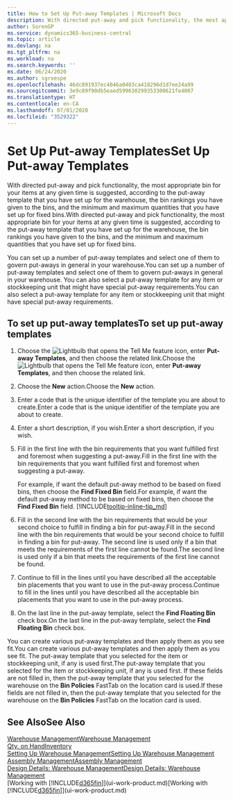 ```yaml
---
title: How to Set Up Put-away Templates | Microsoft Docs
description: With directed put-away and pick functionality, the most appropriate bin for your items at any given time is suggested, according to the put-away template that you have set up for the warehouse, the bin rankings you have given to the bins, and the minimum and maximum quantities that you have set up for fixed bins.
author: SorenGP
ms.service: dynamics365-business-central
ms.topic: article
ms.devlang: na
ms.tgt_pltfrm: na
ms.workload: na
ms.search.keywords: ''
ms.date: 06/24/2020
ms.author: sgroespe
ms.openlocfilehash: 46dc891937ec4046a0403ca418296d1d7ee24a99
ms.sourcegitcommit: 3e9c89f90db5eaed599630299353300621fe4007
ms.translationtype: HT
ms.contentlocale: en-CA
ms.lasthandoff: 07/01/2020
ms.locfileid: "3529322"
---
```

# <a name="set-up-put-away-templates"></a><span data-ttu-id="6078d-103">Set Up Put-away Templates</span><span class="sxs-lookup"><span data-stu-id="6078d-103">Set Up Put-away Templates</span></span>

<span data-ttu-id="6078d-104">With directed put-away and pick functionality, the most appropriate bin for your items at any given time is suggested, according to the put-away template that you have set up for the warehouse, the bin rankings you have given to the bins, and the minimum and maximum quantities that you have set up for fixed bins.</span><span class="sxs-lookup"><span data-stu-id="6078d-104">With directed put-away and pick functionality, the most appropriate bin for your items at any given time is suggested, according to the put-away template that you have set up for the warehouse, the bin rankings you have given to the bins, and the minimum and maximum quantities that you have set up for fixed bins.</span></span>  

<span data-ttu-id="6078d-105">You can set up a number of put-away templates and select one of them to govern put-aways in general in your warehouse.</span><span class="sxs-lookup"><span data-stu-id="6078d-105">You can set up a number of put-away templates and select one of them to govern put-aways in general in your warehouse.</span></span> <span data-ttu-id="6078d-106">You can also select a put-away template for any item or stockkeeping unit that might have special put-away requirements.</span><span class="sxs-lookup"><span data-stu-id="6078d-106">You can also select a put-away template for any item or stockkeeping unit that might have special put-away requirements.</span></span>  

## <a name="to-set-up-put-away-templates"></a><span data-ttu-id="6078d-107">To set up put-away templates</span><span class="sxs-lookup"><span data-stu-id="6078d-107">To set up put-away templates</span></span>

1. <span data-ttu-id="6078d-108">Choose the ![Lightbulb that opens the Tell Me feature](media/ui-search/search_small.png "Tell me what you want to do") icon, enter **Put-away Templates**, and then choose the related link.</span><span class="sxs-lookup"><span data-stu-id="6078d-108">Choose the ![Lightbulb that opens the Tell Me feature](media/ui-search/search_small.png "Tell me what you want to do") icon, enter **Put-away Templates**, and then choose the related link.</span></span>  
2. <span data-ttu-id="6078d-109">Choose the **New** action.</span><span class="sxs-lookup"><span data-stu-id="6078d-109">Choose the **New** action.</span></span>  
3. <span data-ttu-id="6078d-110">Enter a code that is the unique identifier of the template you are about to create.</span><span class="sxs-lookup"><span data-stu-id="6078d-110">Enter a code that is the unique identifier of the template you are about to create.</span></span>  
4. <span data-ttu-id="6078d-111">Enter a short description, if you wish.</span><span class="sxs-lookup"><span data-stu-id="6078d-111">Enter a short description, if you wish.</span></span>  
5. <span data-ttu-id="6078d-112">Fill in the first line with the bin requirements that you want fulfilled first and foremost when suggesting a put-away.</span><span class="sxs-lookup"><span data-stu-id="6078d-112">Fill in the first line with the bin requirements that you want fulfilled first and foremost when suggesting a put-away.</span></span>

    <span data-ttu-id="6078d-113">For example, if want the default put-away method to be based on fixed bins, then choose the **Find Fixed Bin** field.</span><span class="sxs-lookup"><span data-stu-id="6078d-113">For example, if want the default put-away method to be based on fixed bins, then choose the **Find Fixed Bin** field.</span></span> [!INCLUDE[tooltip-inline-tip_md](includes/tooltip-inline-tip_md.md)]  
6. <span data-ttu-id="6078d-114">Fill in the second line with the bin requirements that would be your second choice to fulfill in finding a bin for put-away.</span><span class="sxs-lookup"><span data-stu-id="6078d-114">Fill in the second line with the bin requirements that would be your second choice to fulfill in finding a bin for put-away.</span></span> <span data-ttu-id="6078d-115">The second line is used only if a bin that meets the requirements of the first line cannot be found.</span><span class="sxs-lookup"><span data-stu-id="6078d-115">The second line is used only if a bin that meets the requirements of the first line cannot be found.</span></span>  
7. <span data-ttu-id="6078d-116">Continue to fill in the lines until you have described all the acceptable bin placements that you want to use in the put-away process.</span><span class="sxs-lookup"><span data-stu-id="6078d-116">Continue to fill in the lines until you have described all the acceptable bin placements that you want to use in the put-away process.</span></span>  
8. <span data-ttu-id="6078d-117">On the last line in the put-away template, select the **Find Floating Bin** check box.</span><span class="sxs-lookup"><span data-stu-id="6078d-117">On the last line in the put-away template, select the **Find Floating Bin** check box.</span></span>  

<span data-ttu-id="6078d-118">You can create various put-away templates and then apply them as you see fit.</span><span class="sxs-lookup"><span data-stu-id="6078d-118">You can create various put-away templates and then apply them as you see fit.</span></span> <span data-ttu-id="6078d-119">The put-away template that you selected for the item or stockkeeping unit, if any is used first.</span><span class="sxs-lookup"><span data-stu-id="6078d-119">The put-away template that you selected for the item or stockkeeping unit, if any is used first.</span></span> <span data-ttu-id="6078d-120">If these fields are not filled in, then the put-away template that you selected for the warehouse on the **Bin Policies** FastTab on the location card is used.</span><span class="sxs-lookup"><span data-stu-id="6078d-120">If these fields are not filled in, then the put-away template that you selected for the warehouse on the **Bin Policies** FastTab on the location card is used.</span></span>  

## <a name="see-also"></a><span data-ttu-id="6078d-121">See Also</span><span class="sxs-lookup"><span data-stu-id="6078d-121">See Also</span></span>

[<span data-ttu-id="6078d-122">Warehouse Management</span><span class="sxs-lookup"><span data-stu-id="6078d-122">Warehouse Management</span></span>](warehouse-manage-warehouse.md)  
[<span data-ttu-id="6078d-123">Qty. on Hand</span><span class="sxs-lookup"><span data-stu-id="6078d-123">Inventory</span></span>](inventory-manage-inventory.md)  
[<span data-ttu-id="6078d-124">Setting Up Warehouse Management</span><span class="sxs-lookup"><span data-stu-id="6078d-124">Setting Up Warehouse Management</span></span>](warehouse-setup-warehouse.md)  
[<span data-ttu-id="6078d-125">Assembly Management</span><span class="sxs-lookup"><span data-stu-id="6078d-125">Assembly Management</span></span>](assembly-assemble-items.md)  
[<span data-ttu-id="6078d-126">Design Details: Warehouse Management</span><span class="sxs-lookup"><span data-stu-id="6078d-126">Design Details: Warehouse Management</span></span>](design-details-warehouse-management.md)  
<span data-ttu-id="6078d-127">[Working with [!INCLUDE[d365fin](includes/d365fin_md.md)]](ui-work-product.md)</span><span class="sxs-lookup"><span data-stu-id="6078d-127">[Working with [!INCLUDE[d365fin](includes/d365fin_md.md)]](ui-work-product.md)</span></span>  
